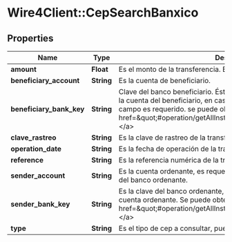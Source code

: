 # Wire4Client::CepSearchBanxico

## Properties
Name | Type | Description | Notes
------------ | ------------- | ------------- | -------------
**amount** | **Float** | Es el monto de la transferencia. Ejemplo 1000.00 | 
**beneficiary_account** | **String** | Es la cuenta de beneficiario. | 
**beneficiary_bank_key** | **String** | Clave del banco beneficiario. Éste valor no esta presente si obtiene de la cuenta del beneficiario, en caso de que sea un número celular éste campo es requerido. se puede obtener del recurso de las &lt;a href&#x3D;\&quot;#operation/getAllInstitutionsUsingGET\&quot;&gt;instituciones.&lt;/a&gt; | [optional] 
**clave_rastreo** | **String** | Es la clave de rastreo de la transferencia. | 
**operation_date** | **String** | Es la fecha de operación de la transferencia, formato: dd-MM-yyyy. | 
**reference** | **String** | Es la referencia numérica de la transferencia. Se valida hasta 7 dígitos. | [optional] 
**sender_account** | **String** | Es la cuenta ordenante, es requerida cuando se no se envía la clave del banco ordenante. | [optional] 
**sender_bank_key** | **String** | Es la clave del banco ordenante, es requerida cuando no se envía la cuenta ordenante.  Se puede obtener del recurso de las &lt;a href&#x3D;\&quot;#operation/getAllInstitutionsUsingGET\&quot;&gt;instituciones.&lt;/a&gt; | [optional] 
**type** | **String** | Es el tipo de cep a consultar, puede ser SPEI o SPID. | [optional] 


